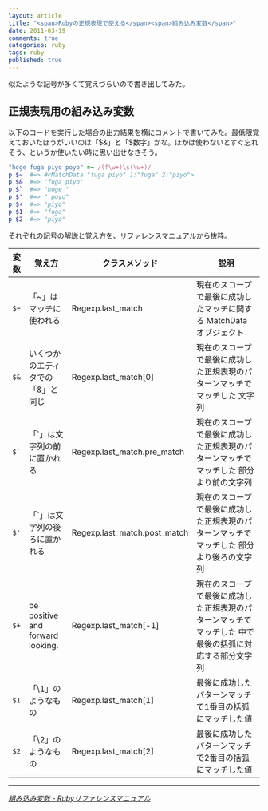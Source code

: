 ```yaml
---
layout: article
title: "<span>Rubyの正規表現で使える</span><span>組み込み変数</span>"
date: 2011-03-19
comments: true
categories: ruby
tags: ruby
published: true
---
```


似たような記号が多くて覚えづらいので書き出してみた。

<!-- READMORE -->


## 正規表現用の組み込み変数

以下のコードを実行した場合の出力結果を横にコメントで書いてみた。最低限覚えておいたほうがいいのは「$&」と「$数字」かな。ほかは使わないとすぐ忘れそう、というか使いたい時に思い出せなさそう。

~~~ ruby
"hoge fuga piyo poyo" =~ /(f\w+)\s(\w+)/
p $~  #=> #<MatchData "fuga piyo" 1:"fuga" 2:"piyo">
p $&  #=> "fuga piyo"
p $`  #=> "hoge "
p $'  #=> " poyo"
p $+  #=> "piyo"
p $1  #=> "fuga"
p $2  #=> "piyo"
~~~

それぞれの記号の解説と覚え方を、リファレンスマニュアルから抜粋。

|変数|覚え方|クラスメソッド|説明|
|-|-|-|-|
|`$~`|「~」はマッチに使われる|Regexp.last\_match|現在のスコープで最後に成功したマッチに関する MatchData オブジェクト|
|`$&`|いくつかのエディタでの「&」と同じ|Regexp.last\_match[0]|現在のスコープで最後に成功した正規表現のパターンマッチでマッチした 文字列|
|`` $` ``|「\`」は文字列の前に置かれる|Regexp.last\_match.pre\_match|現在のスコープで最後に成功した正規表現のパターンマッチでマッチした 部分より前の文字列|
|`$'`|「\`」は文字列の後ろに置かれる|Regexp.last\_match.post\_match|現在のスコープで最後に成功した正規表現のパターンマッチでマッチした 部分より後ろの文字列|
|`$+`|be positive and forward looking.|Regexp.last\_match[-1]|現在のスコープで最後に成功した正規表現のパターンマッチでマッチした 中で最後の括弧に対応する部分文字列|
|`$1`|「\1」のようなもの|Regexp.last\_match[1]|最後に成功したパターンマッチで1番目の括弧にマッチした値|
|`$2`|「\2」のようなもの|Regexp.last\_match[2]|最後に成功したパターンマッチで2番目の括弧にマッチした値|

* * *

<cite>[組み込み変数 - Rubyリファレンスマニュアル](http://www.ruby-lang.org/ja/man/html/_C1C8A4DFB9FEA4DFCAD1BFF4.html)</cite>
